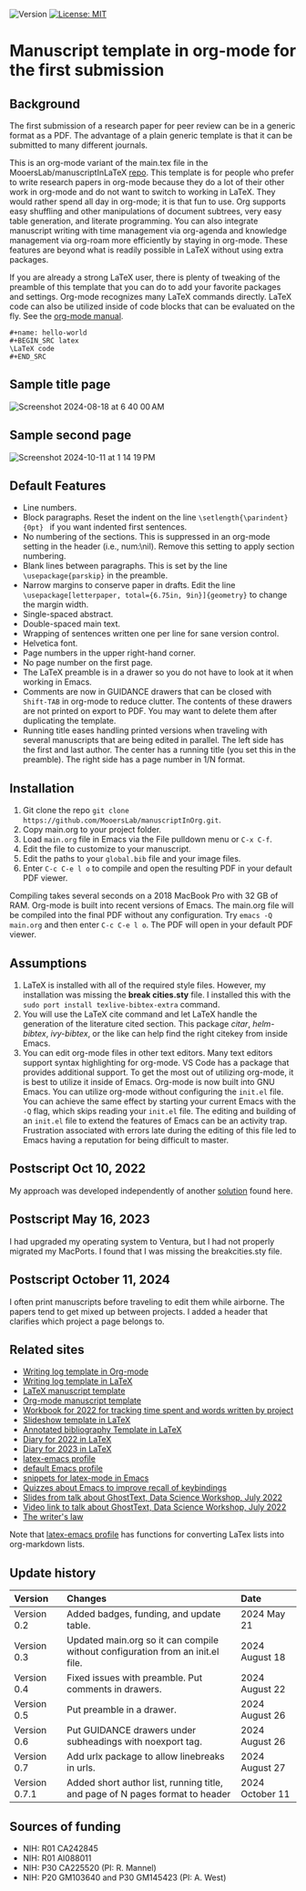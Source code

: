 ![Version](https://img.shields.io/static/v1?label=manuscriptInOrg&message=0.7.1&color=brightcolor)
[![License: MIT](https://img.shields.io/badge/License-MIT-blue.svg)](https://opensource.org/licenses/MIT)


# Manuscript template in org-mode for the first submission 

## Background
The first submission of a research paper for peer review can be in a generic format as a PDF.
The advantage of a plain generic template is that it can be submitted to many different journals.

This is an org-mode variant of the main.tex file in the MooersLab/manuscriptInLaTeX [repo](https://github.com/MooersLab/manuscriptInLaTeX).
This template is for people who prefer to write research papers in org-mode because they do a lot of their other work in org-mode and do not want to switch to working in LaTeX.
They would rather spend all day in org-mode; it is that fun to use.
Org supports easy shuffling and other manipulations of document subtrees, very easy table generation, and literate programming.
You can also integrate manuscript writing with time management via org-agenda and knowledge management via org-roam more efficiently by staying in org-mode. 
These features are beyond what is readily possible in LaTeX without using extra packages.

If you are already a strong LaTeX user, there is plenty of tweaking of the preamble of this template that you can do to add your favorite packages and settings.
Org-mode recognizes many LaTeX commands directly.
LaTeX code can also be utilized inside of code blocks that can be evaluated on the fly.
See the [org-mode manual](https://orgmode.org/manual/).

```elisp
#+name: hello-world
#+BEGIN_SRC latex
\LaTeX code
#+END_SRC
```



## Sample title page

![Screenshot 2024-08-18 at 6 40 00 AM](https://github.com/user-attachments/assets/fbc7cbb8-4711-427b-864d-569178196adb)

## Sample second page

![Screenshot 2024-10-11 at 1 14 19 PM](https://github.com/user-attachments/assets/126466ab-05cb-4150-af5a-fc33f16c9a3c)



## Default Features

- Line numbers.
- Block paragraphs. Reset the indent on the line `\setlength{\parindent}{0pt} ` if you want indented first sentences.
- No numbering of the sections. This is suppressed in an org-mode setting in the header (i.e., num:\nil). Remove this setting to apply section numbering.
- Blank lines between paragraphs. This is set by the line `\usepackage{parskip}` in the preamble.
- Narrow margins to conserve paper in drafts. Edit the line `\usepackage[letterpaper, total={6.75in, 9in}]{geometry}` to change the margin width.
- Single-spaced abstract.
- Double-spaced main text.
- Wrapping of sentences written one per line for sane version control.
- Helvetica font.
- Page numbers in the upper right-hand corner.
- No page number on the first page.
- The LaTeX preamble is in a drawer so you do not have to look at it when working in Emacs.
- Comments are now in GUIDANCE drawers that can be closed with `Shift-TAB` in org-mode to reduce clutter. The contents of these drawers are not printed on export to PDF. You may want to delete them after duplicating the template.
- Running title eases handling printed versions when traveling with several manuscripts that are being edited in parallel. The left side has the first and last author. The center has a running title (you set this in the preamble). The right side has a page number in 1/N format. 

## Installation

1. Git clone the repo `git clone https://github.com/MooersLab/manuscriptInOrg.git`.
2. Copy main.org to your project folder.
3. Load `main.org` file in Emacs via the File pulldown menu or `C-x C-f`.
4. Edit the file to customize to your manuscript.
5. Edit the paths to your `global.bib` file and your image files.
6. Enter `C-c C-e l o` to compile and open the resulting PDF in your default PDF viewer.

Compiling takes several seconds on a 2018 MacBook Pro with 32 GB of RAM. 
Org-mode is built into recent versions of Emacs. 
The main.org file will be compiled into the final PDF without any configuration.
Try `emacs -Q main.org` and then enter `C-c C-e l o`. 
The PDF will open in your default PDF viewer.


## Assumptions

1. LaTeX is installed with all of the required style files. However, my installation was missing the **break cities.sty** file. I installed this with the `sudo port install texlive-bibtex-extra` command.
2. You will use the LaTeX cite command and let LaTeX handle the generation of the literature cited section. This package *citar*, *helm-bibtex*, *ivy-bibtex*, or the like can help find the right citekey from inside Emacs.
3. You can edit org-mode files in other text editors. Many text editors support syntax highlighting for org-mode. VS Code has a package that provides additional support. To get the most out of utilizing org-mode, it is best to utilize it inside of Emacs. Org-mode is now built into GNU Emacs. You can utilize org-mode without configuring the `init.el` file. You can achieve the same effect by starting your current Emacs with the `-Q` flag, which skips reading your `init.el` file. The editing and building of an `init.el` file to extend the features of Emacs can be an activity trap. Frustration associated with errors late during the editing of this file led to Emacs having a reputation for being difficult to master.

## Postscript Oct 10, 2022
My approach was developed independently of another [solution](https://github.com/fangohr/template-latex-paper-from-orgmode/issues/4) found here. 

## Postscript May 16, 2023
I had upgraded my operating system to Ventura, but I had not properly migrated my MacPorts. I found that I was missing the breakcities.sty file.

## Postscript October 11, 2024

I often print manuscripts before traveling to edit them while airborne.
The papers tend to get mixed up between projects.
I added a header that clarifies which project a page belongs to.

## Related sites

- [Writing log template in Org-mode](https://github.com/MooersLab/writingLogTemplateInOrg)
- [Writing log template in LaTeX](https://github.com/MooersLab/writingLogTemplate)
- [LaTeX manuscript template](https://github.com/MooersLab/manuscriptInLaTeX/edit/main/README.md)
- [Org-mode manuscript template](https://github.com/MooersLab/manuscriptInOrg/edit/main/README.md)
- [Workbook for 2022 for tracking time spent and words written by project](https://github.com/MooersLab/writingProgress2022)
- [Slideshow template in LaTeX](https://github.com/MooersLab/slideshowTemplateLaTeX)
- [Annotated bibliography Template in LaTeX](https://github.com/MooersLab/annotatedBibliography)
- [Diary for 2022 in LaTeX](https://github.com/MooersLab/diary2022inLaTeX)
- [Diary for 2023 in LaTeX](https://github.com/MooersLab/diary2023inLaTeX)
- [latex-emacs profile](https://github.com/MooersLab/latex-emacs)
- [default Emacs profile](https://github.com/MooersLab/configorg)
- [snippets for latex-mode in Emacs](https://github.com/MooersLab/snippet-latex-mode)
- [Quizzes about Emacs to improve recall of keybindings](https://github.com/MooersLab/qemacs)
- [Slides from talk about GhostText, Data Science Workshop, July 2022](https://github.com/MooersLab/DSW22ghosttext)
- [Video link to talk about GhostText, Data Science Workshop, July 2022](https://mediasite.ouhsc.edu/Mediasite/Channel/python/watch/4da0872f028c4255ae12935655e911321d)
- [The writer's law](https://github.com/MooersLab/thewriterslaw)

Note that [latex-emacs profile](https://github.com/MooersLab/latex-emacs) has functions for converting LaTex lists into org-markdown lists.


## Update history

|Version      | Changes                                                                                                                                                   | Date                        |
|:-----------|:------------------------------------------------------------------------------------------------------------------------------------------|:---------------------------|
| Version 0.2 |   Added badges, funding, and update table.                                                                                            | 2024 May 21          |
| Version 0.3 |   Updated main.org so it can compile without configuration from an init.el file.                                       | 2024 August 18      |
| Version 0.4 |   Fixed issues with preamble. Put comments in drawers.                                                                       | 2024 August 22       |
| Version 0.5 |   Put preamble in a drawer.                                                                                                                     | 2024 August 26       |
| Version 0.6 |   Put GUIDANCE drawers under subheadings with noexport tag.                                                         | 2024 August 26        |
| Version 0.7 |  Add urlx package to allow linebreaks in urls.                                                                                        | 2024 August 27        |
| Version 0.7.1 | Added short author list, running title, and page of N pages format to header                                    | 2024 October 11       |
## Sources of funding

- NIH: R01 CA242845
- NIH: R01 AI088011
- NIH: P30 CA225520 (PI: R. Mannel)
- NIH: P20 GM103640 and P30 GM145423 (PI: A. West)

